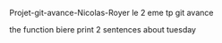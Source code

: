 Projet-git-avance-Nicolas-Royer
le 2 eme tp git avance


the function biere print 2 sentences about tuesday 
